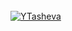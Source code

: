 <br>
<a href="https://github.com/YTasheva"><img src="Images/DanceAncient.GIF" alt="YTasheva"></a>
<br>

